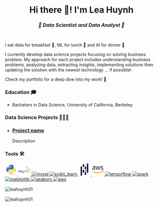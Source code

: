 <h1 align="center">Hi there 👋! I'm Lea Huynh</h1>

<h3 align="center"><i>🌱 Data Scientist and Data Analyst 🌱</i></h3>

<div align="center">

</div>

<br>

I eat data for breakfast 🍜, ML for lunch 🥗 and AI for dinner 🍻

I currently develop data science projects focusing on solving business problem. My approach for each project includes understanding business problems, analyzing data, extracting insights, implementing solutions then updating the solution with the newest technology ... if possible!

Check my portfolio for a deep dive into my work! 👀

### Education 🎓
- Bachelors in Data Science, University of California, Berkeley

### Data Science Projects 👩🏻‍💻

* ### [Project name](https://github.com)

  	Description



### Tools 🛠️
<p align="left"> <a href="https://www.python.org" target="_blank" rel="noreferrer"> <img src="https://raw.githubusercontent.com/devicons/devicon/master/icons/python/python-original.svg" alt="python" width="40" height="40"/> </a>
<a href="https://www.mysql.com/" target="_blank" rel="noreferrer"> <img src="https://raw.githubusercontent.com/devicons/devicon/master/icons/mysql/mysql-original-wordmark.svg" alt="mysql" width="40" height="40"/> </a> <a href="https://www.mysql.com/" target="_blank" rel="noreferrer"> <img src="https://www.svgrepo.com/show/184143/java.svg" alt="mysql" width="40" height="40"/> </a> 
<a href="https://scikit-learn.org/" target="_blank" rel="noreferrer"> <img src="https://upload.wikimedia.org/wikipedia/commons/0/05/Scikit_learn_logo_small.svg" alt="scikit_learn" width="40" height="40"/> </a>
<a href="https://pandas.pydata.org/" target="_blank" rel="noreferrer"> <img src="https://raw.githubusercontent.com/devicons/devicon/2ae2a900d2f041da66e950e4d48052658d850630/icons/pandas/pandas-original.svg" alt="pandas" width="40" height="40"/> </a>
<a href="https://aws.amazon.com" target="_blank" rel="noreferrer"> <img src="https://raw.githubusercontent.com/devicons/devicon/master/icons/amazonwebservices/amazonwebservices-original-wordmark.svg" alt="aws" width="40" height="40"/> </a> 
<a href="https://www.tensorflow.org/" target="_blank" rel="noreferrer"> <img src="https://raw.githubusercontent.com/valohai/ml-logos/d8dfb916e50a93a41f3b1ed2ca7bd3dbc77030a2/tensorflow-tf.svg" alt="tensorflow" width="40" height="40"/> </a> 
<a href="https://spark.apache.org/" target="_blank" rel="noreferrer"> <img src="https://raw.githubusercontent.com/valohai/ml-logos/d8dfb916e50a93a41f3b1ed2ca7bd3dbc77030a2/spark.svg" alt="spark" width="40" height="40"/> </a> 
<a href="https://matplotlib.org/" target="_blank" rel="noreferrer"> <img src="https://upload.wikimedia.org/wikipedia/commons/thumb/0/01/Created_with_Matplotlib-logo.svg/2048px-Created_with_Matplotlib-logo.svg.png" alt="matplotlib" width="40" height="40"/> </a>
<a href="https://seaborn.pydata.org/" target="_blank" rel="noreferrer"> <img src="https://seaborn.pydata.org/_images/logo-mark-lightbg.svg" alt="seaborn" width="40" height="40"/> </a>
<a href="https://aws.amazon.com" target="_blank" rel="noreferrer"> <img src="https://upload.wikimedia.org/wikipedia/commons/thumb/c/cf/New_Power_BI_Logo.svg/2048px-New_Power_BI_Logo.svg.png" alt="aws" width="40" height="40"/> </a> 
<p><img align="center" src="https://github-readme-stats.vercel.app/api/top-langs?username=leahuynh01&show_icons=true&locale=en&layout=compact" alt="leahuynh01" /></p>

<!-- <p>&nbsp;<img align="center" src="https://github-readme-stats.vercel.app/api?username=leahuynh01&show_icons=true&locale=en" alt="leahuynh01" /></p> -->

<p><img align="center" src="https://github-readme-streak-stats.herokuapp.com/?user=leahuynh01&" alt="leahuynh01" /></p
